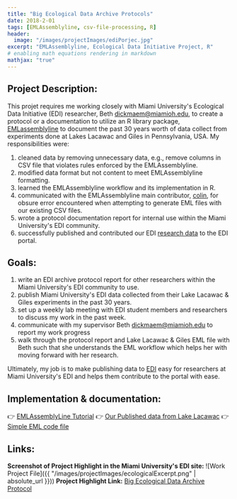 ```yaml
---
title: "Big Ecological Data Archive Protocols"
date: 2018-2-01
tags: [EMLAssemblyline, csv-file-processing, R]
header:
  image: "/images/projectImages/ediPorjec.jpg"
excerpt: "EMLAssemblyline, Ecological Data Initiative Project, R"
# enabling math equations rendering in markdown
mathjax: "true"
---
```


## Project Description: 
This projet requires me working closely with Miami University's Ecological Data Initiative (EDI) researcher, Beth <dickmaem@miamioh.edu>, to create a protocol or a documentation to utilize an R library package, [EMLassemblyline](https://github.com/EDIorg/EMLassemblyline/blob/master/documentation/instructions.md) to document the past 30 years worth of data collect from experiments done at Lakes Lacawac and Giles in Pennsylvania, USA. My responsibilities were: 
1. cleaned data by removing unnecessary data, e.g., remove columns in CSV file that violates rules enforced by the EMLAssemblyline. 
2. modified data format but not content to meet EMLAssemblyline formatting. 
3. learned the EMLAssemblyline workflow and its implementation in R. 
4. communicated with the EMLAssemblyline main contributor, [colin](https://github.com/clnsmth), for obsure error encountered when attempting to generate EML files with our existing CSV files. 
5. wrote a protocol documentation report for internal use within the Miami University's EDI community. 
6. successfully published and contributed our EDI [research data](https://portal.edirepository.org/nis/mapbrowse?scope=edi&identifier=186) to the EDI portal. 

## Goals: 
1. write an EDI archive protocol report for other researchers within the Miami University's EDI community to use. 
2. publish Miami University's EDI data collected from their Lake Lacawac & Giles experiments in the past 30 years. 
3. set up a weekly lab meeting with EDI student members and researchers to discuss my work in the past week. 
4. communicate with my supervisor Beth <dickmaem@miamioh.edu> to report my work progress
5. walk through the protocol report and Lake Lacawac & Giles EML file with Beth such that she understands the EML workflow which helps her with moving forward with her research. 

Ultimately, my job is to make publishing data to [EDI](https://portal.edirepository.org/) easy for researchers at Miami University's EDI and helps them contribute to the portal with ease.  

## Implementation & documentation: 
:point_right: [EMLAssemblyLine Tutorial](https://github.com/EDIorg/EMLassemblyline/blob/master/documentation/instructions.md)
:point_right: [Our Published data from Lake Lacawac](https://portal.edirepository.org/nis/mapbrowse?scope=edi&identifier=186) 
:point_right: [Simple EML code file](https://github.com/kaiLiGit/EDI_Work_Repo/blob/master/lacwac_gile_real_data.R)


## Links:
**Screenshot of Project Highlight in the Miami University's EDI site:** 
![Work Project File]({{ "/images/projectImages/ecologicalExcerpt.png" | absolute_url }}))
**Project Highlight Link:**
[Big Ecological Data Archive Protocol](http://miamioh.edu/cas/academics/centers/miebdi/opportunities/index.html)
